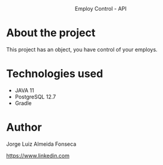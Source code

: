 <p align="center">Employ Control - API</p>

# About the project

This project has an object, you have control of your employs.


# Technologies used

- JAVA 11
- PostgreSQL 12.7
- Gradle


# Author
Jorge Luiz Almeida Fonseca

https://www.linkedin.com
